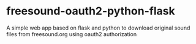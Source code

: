 # freesound-oauth2-python-flask
A simple web app based on flask and python to download original sound files from freesound.org using oauth2 authorization
